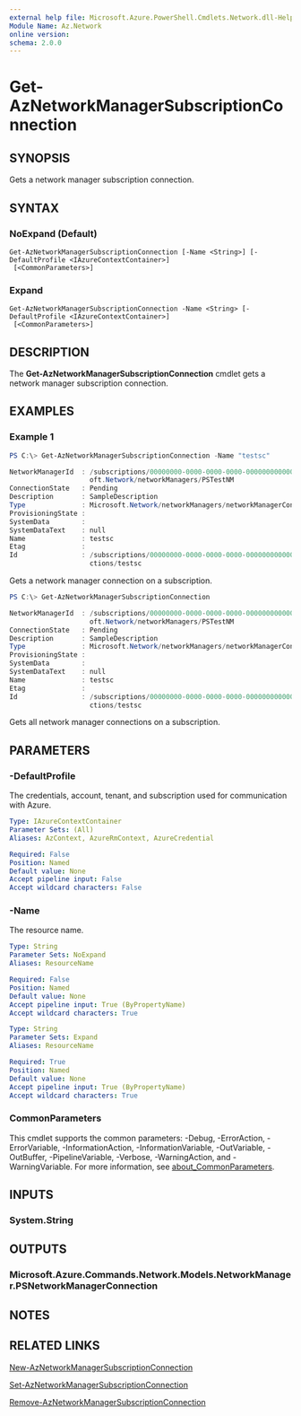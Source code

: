 ```yaml
---
external help file: Microsoft.Azure.PowerShell.Cmdlets.Network.dll-Help.xml
Module Name: Az.Network
online version:
schema: 2.0.0
---
```


# Get-AzNetworkManagerSubscriptionConnection

## SYNOPSIS
Gets a network manager subscription connection.

## SYNTAX

### NoExpand (Default)
```
Get-AzNetworkManagerSubscriptionConnection [-Name <String>] [-DefaultProfile <IAzureContextContainer>]
 [<CommonParameters>]
```

### Expand
```
Get-AzNetworkManagerSubscriptionConnection -Name <String> [-DefaultProfile <IAzureContextContainer>]
 [<CommonParameters>]
```

## DESCRIPTION
The **Get-AzNetworkManagerSubscriptionConnection** cmdlet gets a network manager subscription connection.

## EXAMPLES

### Example 1
```powershell
PS C:\> Get-AzNetworkManagerSubscriptionConnection -Name "testsc"

NetworkManagerId  : /subscriptions/00000000-0000-0000-0000-000000000000/resourceGroups/PSTestResources/providers/Micros
                    oft.Network/networkManagers/PSTestNM
ConnectionState   : Pending
Description       : SampleDescription
Type              : Microsoft.Network/networkManagers/networkManagerConnections
ProvisioningState :
SystemData        :
SystemDataText    : null
Name              : testsc
Etag              :
Id                : /subscriptions/00000000-0000-0000-0000-000000000000/providers/Microsoft.Network/networkManagerConne
                    ctions/testsc
```
Gets a network manager connection on a subscription.

```powershell
PS C:\> Get-AzNetworkManagerSubscriptionConnection

NetworkManagerId  : /subscriptions/00000000-0000-0000-0000-000000000000/resourceGroups/PSTestResources/providers/Micros
                    oft.Network/networkManagers/PSTestNM
ConnectionState   : Pending
Description       : SampleDescription
Type              : Microsoft.Network/networkManagers/networkManagerConnections
ProvisioningState :
SystemData        :
SystemDataText    : null
Name              : testsc
Etag              :
Id                : /subscriptions/00000000-0000-0000-0000-000000000000/providers/Microsoft.Network/networkManagerConne
                    ctions/testsc
```
Gets all network manager connections on a subscription.

## PARAMETERS

### -DefaultProfile
The credentials, account, tenant, and subscription used for communication with Azure.

```yaml
Type: IAzureContextContainer
Parameter Sets: (All)
Aliases: AzContext, AzureRmContext, AzureCredential

Required: False
Position: Named
Default value: None
Accept pipeline input: False
Accept wildcard characters: False
```

### -Name
The resource name.

```yaml
Type: String
Parameter Sets: NoExpand
Aliases: ResourceName

Required: False
Position: Named
Default value: None
Accept pipeline input: True (ByPropertyName)
Accept wildcard characters: True
```

```yaml
Type: String
Parameter Sets: Expand
Aliases: ResourceName

Required: True
Position: Named
Default value: None
Accept pipeline input: True (ByPropertyName)
Accept wildcard characters: True
```

### CommonParameters
This cmdlet supports the common parameters: -Debug, -ErrorAction, -ErrorVariable, -InformationAction, -InformationVariable, -OutVariable, -OutBuffer, -PipelineVariable, -Verbose, -WarningAction, and -WarningVariable. For more information, see [about_CommonParameters](http://go.microsoft.com/fwlink/?LinkID=113216).

## INPUTS

### System.String

## OUTPUTS

### Microsoft.Azure.Commands.Network.Models.NetworkManager.PSNetworkManagerConnection

## NOTES

## RELATED LINKS

[New-AzNetworkManagerSubscriptionConnection](./New-AzNetworkManagerSubscriptionConnection.md)

[Set-AzNetworkManagerSubscriptionConnection](./Set-AzNetworkManagerSubscriptionConnection.md)

[Remove-AzNetworkManagerSubscriptionConnection](./Remove-AzNetworkManagerSubscriptionConnection.md)